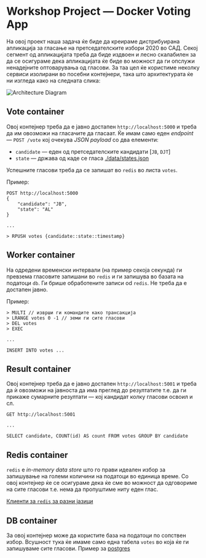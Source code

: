 # Workshop Project — Docker Voting App

На овој проект наша задача ќе биде да креираме дистрибуирана апликација за гласање на претседателските избори 2020 во САД. Секој сегмент од апликацијата треба да биде издвоен и лесно скалабилен за да се осигураме дека апликацијата ќе биде во можност да ги опслужи ненадејните оптоварувања од гласови. За таа цел ќе користиме неколку сервиси изолирани во посебни контејнери, така што архитектурата ќе ни изгледа како на следната слика:

![Architecture Diagram](./data/architecture.png "Architecture")

## Vote container

Овој контејнер треба да е јавно достапен `http://localhost:5000` и треба да им овозможи на гласачите да гласаат. Ќе имам само еден _endpoint_ — `POST /vote` кој очекува _JSON payload_ со два елементи:
- `candidate` — еден од претседателските кандидати [`JB`, `DJT`]
- `state` — држава од каде се гласа [./data/states.json](./data/states.json)

Успешните гласови треба да се запишат во `redis` во листа `votes`.

Пример:
```
POST http://localhost:5000
{
    "candidate": "JB",
    "state": "AL"
}

...

> RPUSH votes {candidate::state::timestamp}
```

## Worker container

На одредени временски интервали (на пример секоја секунда) ги превзема гласовите запишани во `redis` и ги запишува во базата на податоци `db`. Ги брише обработените записи od `redis`. Не треба да е достапен јавно.

Пример:
```
> MULTI // изврши ги командите како трансакција
> LRANGE votes 0 -1 // земи ги сите гласови
> DEL votes
> EXEC

...

INSERT INTO votes ...
```

## Result container

Овој контејнер треба да е јавно достапен `http://localhost:5001` и треба да ѝ овозможи на јавноста да има преглед до резултатите т.е. да ги прикаже сумарните резултати — кој кандидат колку гласови освоил и сл.

```
GET http://localhost:5001

...

SELECT candidate, COUNT(id) AS count FROM votes GROUP BY candidate 
```

## Redis container

`redis` e _in-memory data store_ што го прави идеален избор за запишување на големи количини на податоци во единица време. Со овој контејнер ќе се осигураме дека ќе сме во можност да одговориме на сите гласови т.е. нема да пропуштиме ниту еден глас.

[Клиенти за `redis` за разни јазици](https://redis.io/clients)

## DB container

За овој контејнер може да користите база на податоци по сопствен избор. Всушност тука ќе имаме само една табела `votes` во која ќе ги запишуваме сите гласови. Пример за [postgres](./data/db.sql)